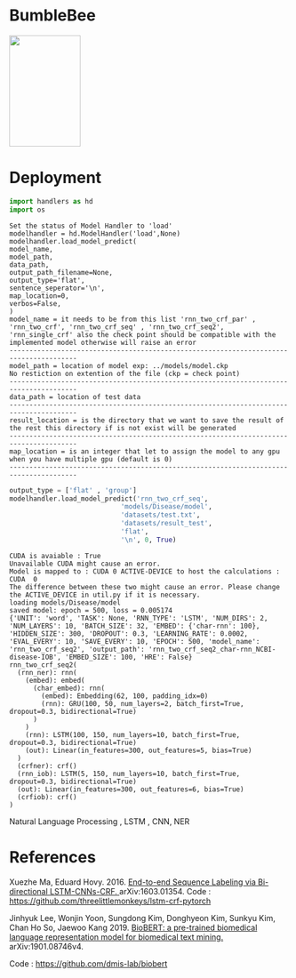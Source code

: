 # BumbleBee
<img src="https://user-images.githubusercontent.com/25641555/76114333-d7a63480-5fb3-11ea-96e1-8d2ff27c4a7f.png" width="128" height="200" />


# Deployment
```python
import handlers as hd
import os
```
```
Set the status of Model Handler to 'load'
modelhandler = hd.ModelHandler('load',None)
modelhandler.load_model_predict(
model_name,
model_path,
data_path,
output_path_filename=None,
output_type='flat',
sentence_seperator='\n',
map_location=0,
verbos=False,
)
model_name = it needs to be from this list 'rnn_two_crf_par' , 'rnn_two_crf', 'rnn_two_crf_seq' , 'rnn_two_crf_seq2', 'rnn_single_crf' also the check point should be compatible with the implemented model otherwise will raise an error
---------------------------------------------------------------------------------------
model_path = location of model exp: ../models/model.ckp
No restiction on extention of the file (ckp = check point)
---------------------------------------------------------------------------------------
data_path = location of test data
---------------------------------------------------------------------------------------
result_location = is the directory that we want to save the result of the rest this directory if is not exist will be generated
---------------------------------------------------------------------------------------
map_location = is an integer that let to assign the model to any gpu when you have multiple gpu (default is 0)
---------------------------------------------------------------------------------------
```

```python
output_type = ['flat' , 'group']
modelhandler.load_model_predict('rnn_two_crf_seq',
                            'models/Disease/model',
                            'datasets/test.txt',
                            'datasets/result_test',
                            'flat',
                            '\n', 0, True)
```
```
CUDA is avaiable : True
Unavailable CUDA might cause an error.
Model is mapped to : CUDA 0 ACTIVE-DEVICE to host the calculations : CUDA  0
The difference between these two might cause an error. Please change the ACTIVE_DEVICE in util.py if it is necessary.
loading models/Disease/model
saved model: epoch = 500, loss = 0.005174
{'UNIT': 'word', 'TASK': None, 'RNN_TYPE': 'LSTM', 'NUM_DIRS': 2, 'NUM_LAYERS': 10, 'BATCH_SIZE': 32, 'EMBED': {'char-rnn': 100}, 'HIDDEN_SIZE': 300, 'DROPOUT': 0.3, 'LEARNING_RATE': 0.0002, 'EVAL_EVERY': 10, 'SAVE_EVERY': 10, 'EPOCH': 500, 'model_name': 'rnn_two_crf_seq2', 'output_path': 'rnn_two_crf_seq2_char-rnn_NCBI-disease-IOB', 'EMBED_SIZE': 100, 'HRE': False}
rnn_two_crf_seq2(
  (rnn_ner): rnn(
    (embed): embed(
      (char_embed): rnn(
        (embed): Embedding(62, 100, padding_idx=0)
        (rnn): GRU(100, 50, num_layers=2, batch_first=True, dropout=0.3, bidirectional=True)
      )
    )
    (rnn): LSTM(100, 150, num_layers=10, batch_first=True, dropout=0.3, bidirectional=True)
    (out): Linear(in_features=300, out_features=5, bias=True)
  )
  (crfner): crf()
  (rnn_iob): LSTM(5, 150, num_layers=10, batch_first=True, dropout=0.3, bidirectional=True)
  (out): Linear(in_features=300, out_features=6, bias=True)
  (crfiob): crf()
)
```

Natural Language Processing , LSTM , CNN, NER

# References

Xuezhe Ma, Eduard Hovy. 2016. <a href = "https://arxiv.org/abs/1603.01354"> End-to-end Sequence Labeling via Bi-directional LSTM-CNNs-CRF. </a> arXiv:1603.01354.
Code : https://github.com/threelittlemonkeys/lstm-crf-pytorch

Jinhyuk Lee, Wonjin Yoon, Sungdong Kim, Donghyeon Kim, Sunkyu Kim, Chan Ho So, Jaewoo Kang 2019. <a href=""> BioBERT: a pre-trained biomedical language representation model for biomedical text mining. </a> arXiv:1901.08746v4.

Code : https://github.com/dmis-lab/biobert

